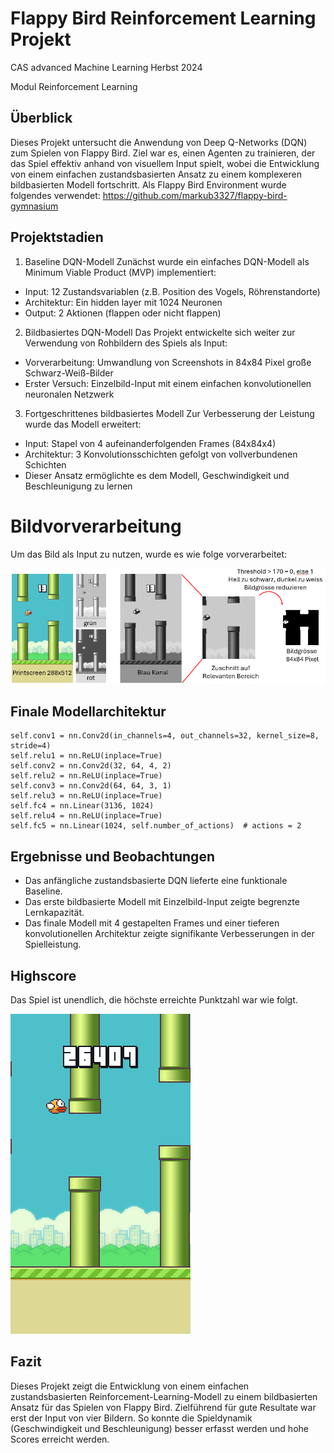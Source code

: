 # Flappy Bird Reinforcement Learning Projekt
CAS advanced Machine Learning Herbst 2024

Modul Reinforcement Learning

## Überblick
Dieses Projekt untersucht die Anwendung von Deep Q-Networks (DQN) zum Spielen von Flappy Bird. Ziel war es, einen Agenten zu trainieren, der das Spiel effektiv anhand von visuellem Input spielt, wobei die Entwicklung von einem einfachen zustandsbasierten Ansatz zu einem komplexeren bildbasierten Modell fortschritt.
Als Flappy Bird Environment wurde folgendes verwendet: https://github.com/markub3327/flappy-bird-gymnasium

## Projektstadien
1. Baseline DQN-Modell
Zunächst wurde ein einfaches DQN-Modell als Minimum Viable Product (MVP) implementiert:

- Input: 12 Zustandsvariablen (z.B. Position des Vogels, Röhrenstandorte)
- Architektur: Ein hidden layer mit 1024 Neuronen
- Output: 2 Aktionen (flappen oder nicht flappen)

2. Bildbasiertes DQN-Modell
Das Projekt entwickelte sich weiter zur Verwendung von Rohbildern des Spiels als Input:

- Vorverarbeitung: Umwandlung von Screenshots in 84x84 Pixel große Schwarz-Weiß-Bilder
- Erster Versuch: Einzelbild-Input mit einem einfachen konvolutionellen neuronalen Netzwerk

3. Fortgeschrittenes bildbasiertes Modell
Zur Verbesserung der Leistung wurde das Modell erweitert:

- Input: Stapel von 4 aufeinanderfolgenden Frames (84x84x4)
- Architektur: 3 Konvolutionsschichten gefolgt von vollverbundenen Schichten
- Dieser Ansatz ermöglichte es dem Modell, Geschwindigkeit und Beschleunigung zu lernen


# Bildvorverarbeitung
Um das Bild als Input zu nutzen, wurde es wie folge vorverarbeitet:

![Bild Vorverarbeitungsschritte](images_for_documentation/image_preprocessing.png)

## Finale Modellarchitektur

    self.conv1 = nn.Conv2d(in_channels=4, out_channels=32, kernel_size=8, stride=4)
    self.relu1 = nn.ReLU(inplace=True)
    self.conv2 = nn.Conv2d(32, 64, 4, 2)
    self.relu2 = nn.ReLU(inplace=True)
    self.conv3 = nn.Conv2d(64, 64, 3, 1)
    self.relu3 = nn.ReLU(inplace=True)
    self.fc4 = nn.Linear(3136, 1024)
    self.relu4 = nn.ReLU(inplace=True)
    self.fc5 = nn.Linear(1024, self.number_of_actions)  # actions = 2

## Ergebnisse und Beobachtungen

- Das anfängliche zustandsbasierte DQN lieferte eine funktionale Baseline.
- Das erste bildbasierte Modell mit Einzelbild-Input zeigte begrenzte Lernkapazität.
- Das finale Modell mit 4 gestapelten Frames und einer tieferen konvolutionellen Architektur zeigte signifikante Verbesserungen in der Spielleistung.

## Highscore
Das Spiel ist unendlich, die höchste erreichte Punktzahl war wie folgt.

![Höchste erreichte Punktzahl](images_for_documentation/flappybird_e_15227_26407_pipes.png)


## Fazit
Dieses Projekt zeigt die Entwicklung von einem einfachen zustandsbasierten Reinforcement-Learning-Modell zu einem  bildbasierten Ansatz für das Spielen von Flappy Bird. Zielführend für gute Resultate war erst der Input von vier Bildern. So konnte die Spieldynamik (Geschwindigkeit und Beschleunigung) besser erfasst werden und hohe Scores erreicht werden.